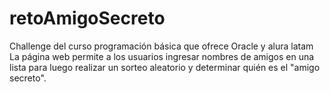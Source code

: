 # retoAmigoSecreto
Challenge del curso programación básica que ofrece Oracle y alura latam
La página web permite a los usuarios ingresar nombres de amigos en una lista para luego realizar un sorteo aleatorio y determinar quién es el "amigo secreto".
